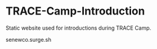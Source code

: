 # TRACE-Camp-Introduction

Static website used for introductions during TRACE Camp.

senewco.surge.sh
